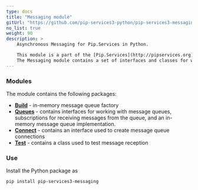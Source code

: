 ```yaml
---
type: docs
title: "Messaging module"
gitUrl: "https://github.com/pip-services3-python/pip-services3-messaging-python"
no_list: true
weight: 90
description: > 
    Asynchronous Messaging for Pip.Services in Python. 

    This module is a part of the [Pip.Services](http://pipservices.org) polyglot microservices toolkit.
    The Messaging module contains a set of interfaces and classes for working with message queues, as well as an in-memory message queue implementation. 
---
```


### Modules

The module contains the following packages:

- [**Build**](build) - in-memory message queue factory
- [**Queues**](queues) - contains interfaces for working with message queues, subscriptions for receiving messages from the queue, and an in-memory message queue implementation.
- [**Connect**](connect) - contains an interface used to create message queue connections
- [**Test**](test) - contains a class used to test message reception


### Use

Install the Python package as
```bash
pip install pip-services3-messaging
```

